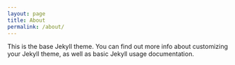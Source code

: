 ```yaml
---
layout: page
title: About
permalink: /about/
---
```


This is the base Jekyll theme. You can find out more info about customizing your Jekyll theme, as well as basic Jekyll usage documentation.
